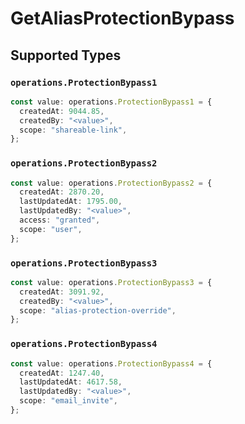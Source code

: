 # GetAliasProtectionBypass


## Supported Types

### `operations.ProtectionBypass1`

```typescript
const value: operations.ProtectionBypass1 = {
  createdAt: 9044.85,
  createdBy: "<value>",
  scope: "shareable-link",
};
```

### `operations.ProtectionBypass2`

```typescript
const value: operations.ProtectionBypass2 = {
  createdAt: 2870.20,
  lastUpdatedAt: 1795.00,
  lastUpdatedBy: "<value>",
  access: "granted",
  scope: "user",
};
```

### `operations.ProtectionBypass3`

```typescript
const value: operations.ProtectionBypass3 = {
  createdAt: 3091.92,
  createdBy: "<value>",
  scope: "alias-protection-override",
};
```

### `operations.ProtectionBypass4`

```typescript
const value: operations.ProtectionBypass4 = {
  createdAt: 1247.40,
  lastUpdatedAt: 4617.58,
  lastUpdatedBy: "<value>",
  scope: "email_invite",
};
```

